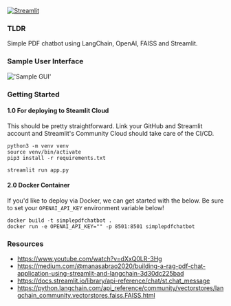 [![Streamlit](https://static.streamlit.io/badges/streamlit_badge_red.svg)](https://chat-with-pdfs-using-llms-kedxembo5i.streamlit.app/)

### **TLDR**

Simple PDF chatbot using LangChain, OpenAI, FAISS and Streamlit.

### **Sample User Interface**

!['Sample GUI'](images/Interface_v020723.png)

### **Getting Started**

#### 1.0 For deploying to Steamlit Cloud

This should be pretty straightforward. Link your GitHub and Streamlit account and Streamlit's
Community Cloud should take care of the CI/CD.

```{bash}
python3 -m venv venv
source venv/bin/activate
pip3 install -r requirements.txt

streamlit run app.py
```

#### 2.0 Docker Container
If you'd like to deploy via Docker, we can get started with the below. Be sure to
set your `OPENAI_API_KEY` environment variable below!

```{bash}
docker build -t simplepdfchatbot .
docker run -e OPENAI_API_KEY="" -p 8501:8501 simplepdfchatbot
```

### **Resources**

- https://www.youtube.com/watch?v=dXxQ0LR-3Hg
- https://medium.com/@manasabrao2020/building-a-rag-pdf-chat-application-using-streamlit-and-langchain-3d30dc225bad
- https://docs.streamlit.io/library/api-reference/chat/st.chat_message
- https://python.langchain.com/api_reference/community/vectorstores/langchain_community.vectorstores.faiss.FAISS.html
